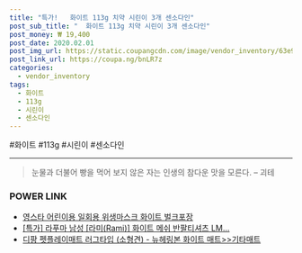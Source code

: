 ```yaml
--- 
title: "특가!   화이트 113g 치약 시린이 3개 센소다인" 
post_sub_title: "  화이트 113g 치약 시린이 3개 센소다인" 
post_money: ₩ 19,400 
post_date: 2020.02.01 
post_img_url: https://static.coupangcdn.com/image/vendor_inventory/63e9/450f9c3be6872eaa787eda8d59a05a52e892c68f35311779fe25feab983f.jpg 
post_link_url: https://coupa.ng/bnLR7z 
categories: 
  - vendor_inventory 
tags: 
  - 화이트 
  - 113g 
  - 시린이 
  - 센소다인 
--- 
```

  #화이트 #113g #시린이 #센소다인 
<hr> 

> 눈물과 더불어 빵을 먹어 보지 않은 자는 인생의 참다운 맛을 모른다. – 괴테 


### POWER LINK

* <a href="https://blog.naver.com/fasyy4321/221786692626" target="_blank">영스타 어린이용 일회용 위생마스크 화이트 벌크포장</a>
* <a href="https://blog.naver.com/sakai111/221792097492" target="_blank">[특가] 라푸마 남성 [라미(Rami)] 화이트 메쉬 반팔티셔츠 LM...</a>
* <a href="https://blog.naver.com/fasyy4321/221785740976" target="_blank">디팡 펫플레이매트 러그타입 (소형견) - 뉴헤링본 화이트 매트>>기타매트</a>
